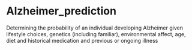 # Alzheimer_prediction

Determining the probability of an individual developing Alzheimer given lifestyle choices, genetics (including familiar), environmental affect, age, diet and historical medication and previous or ongoing illness

